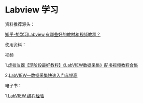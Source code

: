 # Labview 学习

资料推荐源头：

[知乎-想学习Labview,有哪些好的教材和视频教程？](https://www.zhihu.com/question/21010012)

使用资料：

视频

1.[虚拟仪器【现阶段最好教程】《LabVIEW数据采集》配书视频教程合集](https://www.bilibili.com/video/BV1QQ4y1R7NE/?spm_id_from=333.337.search-card.all.click&vd_source=246cf56f9d799f927c4e5843c2883204)

2.[LabVIEW—数据采集快速入门与提高](https://www.bilibili.com/video/BV1t7411f7zp/?spm_id_from=333.337.search-card.all.click&vd_source=246cf56f9d799f927c4e5843c2883204)

电子书：

1.[LabVIEW 编程经验](https://lv.qizhen.xyz/#/)
